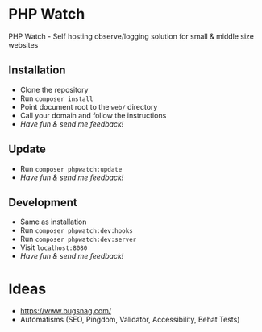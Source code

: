 # PHP Watch

PHP Watch - Self hosting observe/logging solution for small & middle size websites

## Installation

* Clone the repository
* Run `composer install`
* Point document root to the `web/` directory
* Call your domain and follow the instructions
* *Have fun & send me feedback!*


## Update

* Run `composer phpwatch:update`
* *Have fun & send me feedback!*


## Development

* Same as installation
* Run `composer phpwatch:dev:hooks`
* Run `composer phpwatch:dev:server`
* Visit `localhost:8080`
* *Have fun & send me feedback!*

# Ideas

* https://www.bugsnag.com/
* Automatisms (SEO, Pingdom, Validator, Accessibility, Behat Tests)